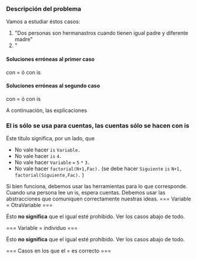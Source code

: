 ### Descripción del problema

Vamos a estudiar éstos casos:

1.  "Dos personas son hermanastros cuando tienen igual padre y diferente madre"
2.  "

#### Soluciones **erróneas** al primer caso

con = ó con is

#### Soluciones **erróneas** al segundo caso

con = ó con is

A continuación, las explicaciones

### El is sólo se usa para cuentas, las cuentas sólo se hacen con is

Éste título significa, por un lado, que

-   No vale hacer <algo> `is` `Variable.`
-   No vale hacer <algo> `is` `4.`
-   No vale hacer `Variable` `=` `5` `*` `3.`
-   No vale hacer `factorial(N+1,Fac).` (se debe hacer `Siguiente` `is` `N+1,` `factorial(Siguiente,Fac).` )

Si bien funciona, debemos usar las herramientas para lo que corresponde. Cuando una persona lee un is, espera cuentas. Debemos usar las abstracciones que comuniquen correctamente nuestras ideas. === Variable = OtraVariable ===

Ésto **no significa** que el igual esté prohibido. Ver los casos abajo de todo.

=== Variable = individuo ===

Ésto **no significa** que el igual esté prohibido. Ver los casos abajo de todo.

=== Casos en los que el = es correcto ===
